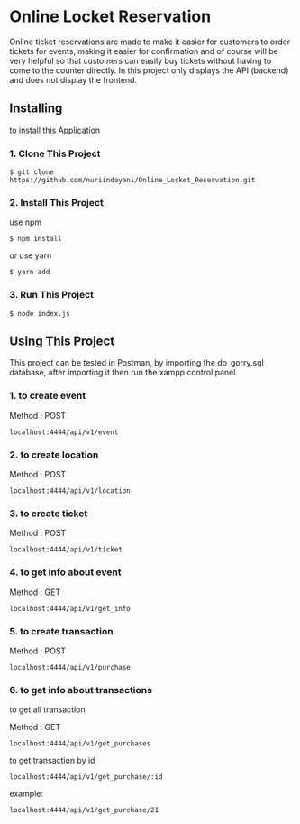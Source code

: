 # Online Locket Reservation
Online ticket reservations are made to make it easier for customers to order tickets for events, making it easier for confirmation and of course will be very helpful so that customers can easily buy tickets without having to come to the counter directly. In this project only displays the API (backend) and does not display the frontend.




## Installing

to install this Application

### 1. Clone This Project

```
$ git clone https://github.com/nuriindayani/Online_Locket_Reservation.git
```

### 2. Install This Project

use npm

```
$ npm install
```

or use yarn

```
$ yarn add
```

### 3. Run This Project

```
$ node index.js
```

## Using This Project
This project can be tested in Postman, by importing the db_gorry.sql database, after importing it then run the xampp control panel.
### 1. to create event

Method : POST

```
localhost:4444/api/v1/event
```

### 2. to create location

Method : POST

```
localhost:4444/api/v1/location
```

### 3. to create ticket

Method : POST

```
localhost:4444/api/v1/ticket
```

### 4. to get info about event

Method : GET

```
localhost:4444/api/v1/get_info
```



### 5. to create transaction 

Method : POST

```
localhost:4444/api/v1/purchase
```

### 6. to get info about transactions

to get all transaction

Method : GET

```
localhost:4444/api/v1/get_purchases
```


to get transaction by id

```
localhost:4444/api/v1/get_purchase/:id
```

example:
```
localhost:4444/api/v1/get_purchase/21
```

